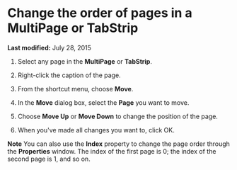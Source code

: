 
# Change the order of pages in a MultiPage or TabStrip

 **Last modified:** July 28, 2015



1. Select any page in the  **MultiPage** or **TabStrip**.
    
2. Right-click the caption of the page.
    
3. From the shortcut menu, choose  **Move**.
    
4. In the  **Move** dialog box, select the **Page** you want to move.
    
5. Choose  **Move Up** or **Move Down** to change the position of the page.
    
6. When you've made all changes you want to, click OK.
    


 **Note**  You can also use the  **Index** property to change the page order through the **Properties** window. The index of the first page is 0; the index of the second page is 1, and so on.

